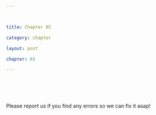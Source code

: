 ```yaml
---



title: Chapter 65

category: chapter

layout: post

chapter: 65 

---
```




<br><br><br><br>
Please report us if you find any errors so we can fix it asap!